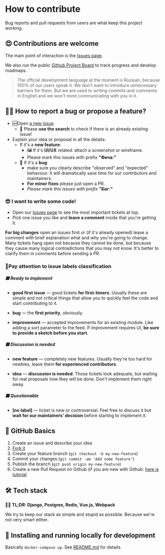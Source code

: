 # How to contribute

Bug reports and pull requests from users are what keep this project working.

## 😍 Contributions are welcome

The main point of interaction is the [Issues page](https://github.com/nDmitry/RationalAnswer/issues).

We also run the public [Github Project Board](https://github.com/nDmitry/RationalAnswer/projects/1) to track progress and develop roadmaps.

> The official development language at the moment is Russian, because 100% of our users speak it. We don't want to introduce unnecessary barriers for them. But we are used to writing commits and comments in English and we won't mind communicating with you in it.



## 🙋‍♂️ How to report a bug or propose a feature?

- 🆕Open [a new issue](https://github.com/nDmitry/RationalAnswer/issues/new).
  - 🔦 Please **use the search** to check if there is an already existing issue!
- Explain your idea or proposal in all the details:
  - If it's a **new feature**:
    - 🖼 If it's **UI/UX** related: attach a screenshot or wireframe.
    - Please mark this issues with prefix **"Фича:"**
  - 🐞 If it's a **bug**:
    - make sure you clearly describe "observed" and "expected" behaviour. It will dramatically save time for our contributors and maintainers.
    - **For minor fixes** please just open a PR.
    - *Please mark this issues with prefix **"Баг:"***

### 😎 I want to write some code!

- Open our [Issues page](https://github.com/nDmitry/RationalAnswer/issues) to see the most important tickets at top.
- Pick one issue you like and **leave a comment** inside that you're getting it.

**For big changes** open an issues first or (if it's already opened) leave a comment with brief explanation what and why you're going to change. Many tickets hang open not because they cannot be done, but because they cause many logical contradictions that you may not know. It's better to clarify them in comments before sending a PR.

### 🚦Pay attention to issue labels classification

##### 🟩 Ready to implement

- **good first issue** — good tickets **for first-timers**. Usually these are simple and not critical things that allow you to quickly feel the code and start contributing to it.
- **bug** — the **first priority**, obviously.

- **improvement** — accepted improvements for an existing module. Like adding a sort parameter to the feed. If improvement requires UI, **be sure to provide a sketch before you start.**

##### 🟨 Discussion is needed

- **new feature** —  completely new features. Usually they're too hard for newbies, leave them **for experienced contributors.**

- **idea** — **discussion is needed**. Those tickets look adequate, but waiting for real proposals how they will be done. Don't implement them right away.

##### 🟥 Questionable

- **[no label]** — ticket is new or controversial. Feel free to discuss it but **wait for our maintainers' decision** before starting to implement it.

## 👶 GitHub Basics

1. Create an issue and describe your idea
2. [Fork it](https://github.com/nDmitry/RationalAnswer/fork)
3. Create your feature branch (`git checkout -b my-new-feature`)
4. Commit your changes (`git commit -am 'Add some feature'`)
5. Publish the branch (`git push origin my-new-feature`)
6. Create a new Pull Request on Github (if you are new with Github: [here is tutorial](https://guides.github.com/activities/hello-world/)

## 🛠 Tech stack

👨‍💻 **TL;DR: Django, Postgres, Redis, Vue.js, Webpack**

We try to keep our stack as simple and stupid as possible. Because we're not very smart either.

## 🔮 Installing and running locally for development

Basically `docker-compose up`. See [README.md](README.md) for details.

